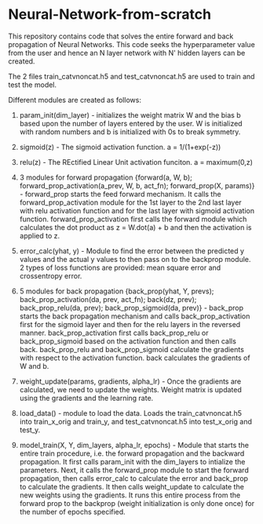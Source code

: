 # Neural-Network-from-scratch
This repository contains code that solves the entire forward and back propagation of Neural Networks. This code seeks the hyperparameter value from the user and hence an N layer network with N' hidden layers can be created.

The 2 files train_catvnoncat.h5 and test_catvnoncat.h5 are used to train and test the model.

Different modules are created as follows:

1. param_init(dim_layer) - initializes the weight matrix W and the bias b based upon the number of layers entered by the user. W is initialized with random numbers and b is initialized with 0s to break symmetry.

2. sigmoid(z) - The sigmoid activation function. a = 1/(1+exp(-z))

3. relu(z) - The REctified Linear Unit activation funciton. a = maximum(0,z)

4. 3 modules for forward propagation {forward(a, W, b); forward_prop_activation(a_prev, W, b, act_fn); forward_prop(X, params)} - forward_prop starts the feed forward mechanism. It calls the forward_prop_activation module for the 1st layer to the 2nd last layer with relu activation function and for the last layer with sigmoid activation function. forward_prop_activation first calls the forward module which calculates the dot product as z = W.dot(a) + b and then the activation is applied to z.

5. error_calc(yhat, y) - Module to find the error between the predicted y values and the actual y values to then pass on to the backprop module. 2 types of loss functions are provided: mean square error and crossentropy error.

6. 5 modules for back propagation {back_prop(yhat, Y, prevs); back_prop_activation(da, prev, act_fn); back(dz, prev); back_prop_relu(da, prev); back_prop_sigmoid(da, prev)} - back_prop starts the back propagation mechanism and calls back_prop_activation first for the sigmoid layer and then for the relu layers in the reversed manner. back_prop_activation first calls back_prop_relu or back_prop_sigmoid based on the activation function and then calls back. back_prop_relu and back_prop_sigmoid calculate the gradients with respect to the activation function. back calculates the gradients of W and b.

7. weight_update(params, gradients, alpha_lr) - Once the gradients are calculated, we need to update the weights. Weight matrix is updated using the gradients and the learning rate.

8. load_data() - module to load the data. Loads the train_catvnoncat.h5 into train_x_orig and train_y, and test_catvnoncat.h5 into test_x_orig and test_y.

9. model_train(X, Y, dim_layers, alpha_lr, epochs) - Module that starts the entire train procedure, i.e. the forward propagation and the backward propagation. It first calls param_init with the dim_layers to intialize the parameters. Next, it calls the forward_prop module to start the forward propagation, then calls error_calc to calculate the error and back_prop to calculate the gradients. It then calls weight_update to calculate the new weights using the gradients. It runs this entire process from the forward prop to the backprop (weight initialization is only done once) for the number of epochs specified.
